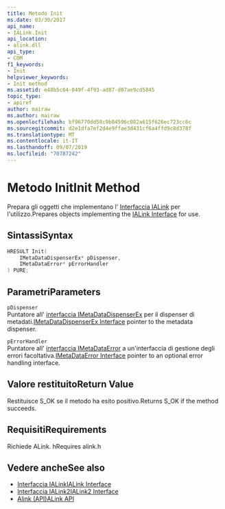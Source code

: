 ```yaml
---
title: Metodo Init
ms.date: 03/30/2017
api_name:
- IALink.Init
api_location:
- alink.dll
api_type:
- COM
f1_keywords:
- Init
helpviewer_keywords:
- Init method
ms.assetid: e48b5c64-049f-4f93-ad87-d07ae9cd5845
topic_type:
- apiref
author: mairaw
ms.author: mairaw
ms.openlocfilehash: bf96770dd58c9b84596c082a615f626ec723cc6c
ms.sourcegitcommit: d2e1dfa7ef2d4e9ffae3d431cf6a4ffd9c8d378f
ms.translationtype: MT
ms.contentlocale: it-IT
ms.lasthandoff: 09/07/2019
ms.locfileid: "70787242"
---
```

# <a name="init-method"></a><span data-ttu-id="c41e1-102">Metodo Init</span><span class="sxs-lookup"><span data-stu-id="c41e1-102">Init Method</span></span>
<span data-ttu-id="c41e1-103">Prepara gli oggetti che implementano l' [Interfaccia IALink](ialink-interface.md) per l'utilizzo.</span><span class="sxs-lookup"><span data-stu-id="c41e1-103">Prepares objects implementing the [IALink Interface](ialink-interface.md) for use.</span></span>  
  
## <a name="syntax"></a><span data-ttu-id="c41e1-104">Sintassi</span><span class="sxs-lookup"><span data-stu-id="c41e1-104">Syntax</span></span>  
  
```cpp  
HRESULT Init(  
    IMetaDataDispenserEx* pDispenser,  
    IMetaDataError* pErrorHandler  
) PURE;  
```  
  
## <a name="parameters"></a><span data-ttu-id="c41e1-105">Parametri</span><span class="sxs-lookup"><span data-stu-id="c41e1-105">Parameters</span></span>  
 `pDispenser`  
 <span data-ttu-id="c41e1-106">Puntatore all' [interfaccia IMetaDataDispenserEx](../metadata/imetadatadispenserex-interface.md) per il dispenser di metadati.</span><span class="sxs-lookup"><span data-stu-id="c41e1-106">[IMetaDataDispenserEx Interface](../metadata/imetadatadispenserex-interface.md) pointer to the metadata dispenser.</span></span>  
  
 `pErrorHandler`  
 <span data-ttu-id="c41e1-107">Puntatore all' [interfaccia IMetaDataError](../metadata/imetadataerror-interface.md) a un'interfaccia di gestione degli errori facoltativa.</span><span class="sxs-lookup"><span data-stu-id="c41e1-107">[IMetaDataError Interface](../metadata/imetadataerror-interface.md) pointer to an optional error handling interface.</span></span>  
  
## <a name="return-value"></a><span data-ttu-id="c41e1-108">Valore restituito</span><span class="sxs-lookup"><span data-stu-id="c41e1-108">Return Value</span></span>  
 <span data-ttu-id="c41e1-109">Restituisce S_OK se il metodo ha esito positivo.</span><span class="sxs-lookup"><span data-stu-id="c41e1-109">Returns S_OK if the method succeeds.</span></span>  
  
## <a name="requirements"></a><span data-ttu-id="c41e1-110">Requisiti</span><span class="sxs-lookup"><span data-stu-id="c41e1-110">Requirements</span></span>  
 <span data-ttu-id="c41e1-111">Richiede ALink. h</span><span class="sxs-lookup"><span data-stu-id="c41e1-111">Requires alink.h</span></span>  
  
## <a name="see-also"></a><span data-ttu-id="c41e1-112">Vedere anche</span><span class="sxs-lookup"><span data-stu-id="c41e1-112">See also</span></span>

- [<span data-ttu-id="c41e1-113">Interfaccia IALink</span><span class="sxs-lookup"><span data-stu-id="c41e1-113">IALink Interface</span></span>](ialink-interface.md)
- [<span data-ttu-id="c41e1-114">Interfaccia IALink2</span><span class="sxs-lookup"><span data-stu-id="c41e1-114">IALink2 Interface</span></span>](ialink2-interface.md)
- [<span data-ttu-id="c41e1-115">Alink (API)</span><span class="sxs-lookup"><span data-stu-id="c41e1-115">ALink API</span></span>](index.md)
